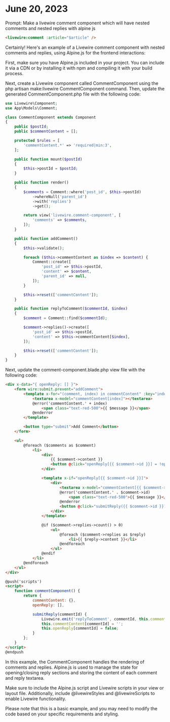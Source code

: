 # June 20, 2023 
Prompt:
Make a livewire comment component which will have nested comments and nested replies with alpine js


~~~html
<livewire:comment :article="$article" />
~~~
Certainly! Here's an example of a Livewire comment component with nested comments and replies, using Alpine.js for the frontend interactions:

First, make sure you have Alpine.js included in your project. You can include it via a CDN or by installing it with npm and compiling it with your build process.

Next, create a Livewire component called CommentComponent using the php artisan make:livewire CommentComponent command. Then, update the generated CommentComponent.php file with the following code:

~~~php
use Livewire\Component;
use App\Models\Comment;

class CommentComponent extends Component
{
    public $postId;
    public $commentContent = [];

    protected $rules = [
        'commentContent.*' => 'required|min:3',
    ];

    public function mount($postId)
    {
        $this->postId = $postId;
    }

    public function render()
    {
        $comments = Comment::where('post_id', $this->postId)
            ->whereNull('parent_id')
            ->with('replies')
            ->get();

        return view('livewire.comment-component', [
            'comments' => $comments,
        ]);
    }

    public function addComment()
    {
        $this->validate();

        foreach ($this->commentContent as $index => $content) {
            Comment::create([
                'post_id' => $this->postId,
                'content' => $content,
                'parent_id' => null,
            ]);
        }

        $this->reset(['commentContent']);
    }

    public function replyToComment($commentId, $index)
    {
        $comment = Comment::find($commentId);

        $comment->replies()->create([
            'post_id' => $this->postId,
            'content' => $this->commentContent[$index],
        ]);

        $this->reset(['commentContent']);
    }
}
~~~

Next, update the comment-component.blade.php view file with the following code:

~~~html
<div x-data="{ openReply: [] }">
    <form wire:submit.prevent="addComment">
        <template x-for="(comment, index) in commentContent" :key="index">
            <textarea x-model="commentContent[index]"></textarea>
            @error('commentContent.' + index)
                <span class="text-red-500">{{ $message }}</span>
            @enderror
        </template>

        <button type="submit">Add Comment</button>
    </form>

    <ul>
        @foreach ($comments as $comment)
            <li>
                <div>
                    {{ $comment->content }}
                    <button @click="openReply[{{ $comment->id }}] = !openReply[{{ $comment->id }}]">Reply</button>
                </div>

                <template x-if="openReply[{{ $comment->id }}]">
                    <div>
                        <textarea x-model="commentContent[{{ $comment->id }}]"></textarea>
                        @error('commentContent.' . $comment->id)
                            <span class="text-red-500">{{ $message }}</span>
                        @enderror
                        <button @click="submitReply({{ $comment->id }})">Submit Reply</button>
                    </div>
                </template>

                @if ($comment->replies->count() > 0)
                    <ul>
                        @foreach ($comment->replies as $reply)
                            <li>{{ $reply->content }}</li>
                        @endforeach
                    </ul>
                @endif
            </li>
        @endforeach
    </ul>
</div>

@push('scripts')
<script>
    function commentComponent() {
        return {
            commentContent: {},
            openReply: [],

            submitReply(commentId) {
                Livewire.emit('replyToComment', commentId, this.commentContent[commentId]);
                this.commentContent[commentId] = '';
                this.openReply[commentId] = false;
            }
        };
    }
</script>
@endpush
~~~

In this example, the CommentComponent handles the rendering of comments and replies. Alpine.js is used to manage the state for opening/closing reply sections and storing the content of each comment and reply textarea.      

Make sure to include the Alpine.js script and Livewire scripts in your view or layout file. Additionally, include @livewireStyles and @livewireScripts to enable Livewire functionality.

Please note that this is a basic example, and you may need to modify the code based on your specific requirements and styling.








